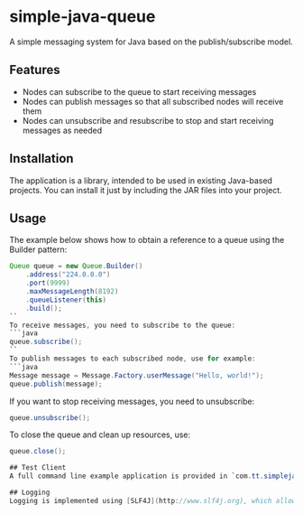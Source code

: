 # simple-java-queue
A simple messaging system for Java based on the publish/subscribe model.

## Features
* Nodes can subscribe to the queue to start receiving messages
* Nodes can publish messages so that all subscribed nodes will receive them
* Nodes can unsubscribe and resubscribe to stop and start receiving messages as needed

## Installation
The application is a library, intended to be used in existing Java-based projects. You can install it just by including the JAR files into your project. 

## Usage
The example below shows how to obtain a reference to a queue using the Builder pattern:
```java
Queue queue = new Queue.Builder()
	.address("224.0.0.0")
	.port(9999)
	.maxMessageLength(8192)
	.queueListener(this)
	.build();	
``
To receive messages, you need to subscribe to the queue:
```java
queue.subscribe();
``
To publish messages to each subscribed node, use for example:
```java
Message message = Message.Factory.userMessage("Hello, world!");
queue.publish(message);
```
If you want to stop receiving messages, you need to unsubscribe:
```java
queue.unsubscribe();
```
To close the queue and clean up resources, use:
```java
queue.close();

## Test Client
A full command line example application is provided in `com.tt.simplejavaqueue.test.QueueClient`.

## Logging
Logging is implemented using [SLF4J](http://www.slf4j.org), which allows a logging implementation of your choice to be binded and used (or use the provided simple logger).
